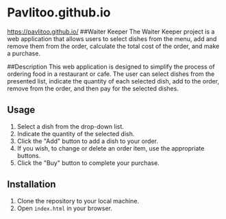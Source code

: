# Pavlitoo.github.io
https://pavlitoo.github.io/
##Waiter Keeper
The Waiter Keeper project is a web application that allows users to select dishes from the menu, add and remove them from the order, calculate the total cost of the order, and make a purchase.

##Description
This web application is designed to simplify the process of ordering food in a restaurant or cafe. The user can select dishes from the presented list, indicate the quantity of each selected dish, add to the order, remove from the order, and then pay for the selected dishes.

## Usage

1. Select a dish from the drop-down list.
2. Indicate the quantity of the selected dish.
3. Click the "Add" button to add a dish to your order.
4. If you wish, to change or delete an order item, use the appropriate buttons.
5. Click the "Buy" button to complete your purchase.

## Installation

1. Clone the repository to your local machine.
2. Open `index.html` in your browser.




